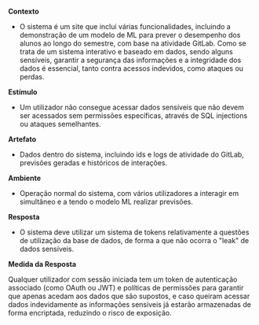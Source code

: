 **Contexto**

- O sistema é um site que inclui várias funcionalidades, incluindo a demonstração de um modelo de ML para prever o desempenho dos alunos ao longo do semestre, com base na atividade GitLab. Como se trata de um sistema interativo e baseado em dados, sendo alguns sensíveis, garantir a segurança das informações e a integridade dos dados é essencial, tanto contra acessos indevidos, como ataques ou perdas.

**Estímulo**

- Um utilizador não consegue acessar dados sensíveis que não devem ser acessados sem permissões específicas, através de SQL injections ou ataques semelhantes.

**Artefato**

- Dados dentro do sistema, incluindo ids e logs de atividade do GitLab, previsões geradas e históricos de interações.

**Ambiente**

- Operação normal do sistema, com vários utilizadores a interagir em simultâneo e a tendo o modelo ML realizar previsões.

**Resposta**

- O sistema deve utilizar um sistema de tokens relativamente a questões de utilização da base de dados, de forma a que não ocorra o "leak" de dados sensíveis.


**Medida da Resposta**

Qualquer utilizador com sessão iniciada tem um token de autenticação associado (como OAuth ou JWT) e políticas de permissões para garantir que apenas acedam aos dados que são supostos, e caso queiram acessar dados indevidamente as informações sensíveis já estarão armazenadas de forma encriptada, reduzindo o risco de exposição.